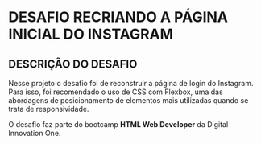 # DESAFIO RECRIANDO A PÁGINA INICIAL DO INSTAGRAM

## DESCRIÇÃO DO DESAFIO

Nesse projeto o desafio foi de reconstruir a página de login do Instagram. Para isso, foi recomendado o uso de CSS com Flexbox, uma das abordagens de posicionamento de elementos mais utilizadas quando se trata de responsividade.

O desafio faz parte do bootcamp **HTML Web Developer** da Digital Innovation One.


